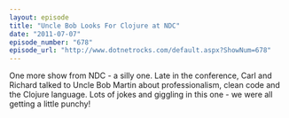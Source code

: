 ```yaml
---
layout: episode
title: "Uncle Bob Looks For Clojure at NDC"
date: "2011-07-07"
episode_number: "678"
episode_url: "http://www.dotnetrocks.com/default.aspx?ShowNum=678"
---
```


One more show from NDC - a silly one. Late in the conference, Carl and Richard talked to Uncle Bob Martin about professionalism, clean code and the Clojure language. Lots of jokes and giggling in this one - we were all getting a little punchy!
